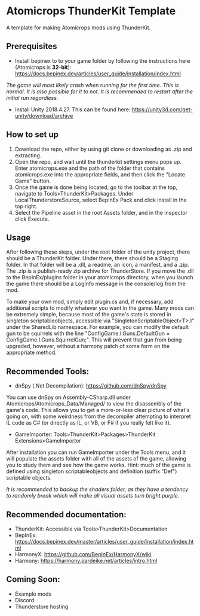 # Atomicrops ThunderKit Template
A template for making Atomicrops mods using ThunderKit.

## Prerequisites
* Install bepinex to to your game folder by following the instructions here (Atomicrops is **32-bit**): https://docs.bepinex.dev/articles/user_guide/installation/index.html

*The game will most likely crash when running for the first time. This is normal. It is also possible for it to not. It is recommended to restart after the initial run regardless.*

* Install Unity 2018.4.27. This can be found here: https://unity3d.com/get-unity/download/archive

## How to set up
1. Download the repo, either by using git clone or downloading as .zip and extracting.
2. Open the repo, and wait until the thunderkit settings menu pops up. Enter atomicrops.exe and the path of the folder that contains atomicrops.exe into the appropriate fields, and then click the "Locate Game" button.
3. Once the game is done being located, go to the toolbar at the top, navigate to Tools>ThunderKit>Packages. Under LocalThunderstoreSource, select BepInEx Pack and click install in the top right.
4. Select the Pipeline asset in the root Assets folder, and in the inspector click Execute. 

## Usage
After following these steps, under the root folder of the unity project, there should be a ThunderKit folder. Under there, there should be a Staging folder. In that folder will be a .dll, a readme, an icon, a manifest, and a .zip. The .zip is a publish-ready zip archive for ThunderStore. If you move the .dll to the BepInEx/plugins folder in your atomicrops directory, when you launch the game there should be a LogInfo message in the console/log from the mod. 

To make your own mod, simply edit plugin.cs and, if necessary, add additional scripts to modify whatever you want in the game. Many mods can be extremely simple, because most of the game's state is stored in singleton scriptableobjects, accessible via "SingletonScriptableObject<T\>.I" under the SharedLib namespace. For example, you can modify the default gun to be squirrels with the line "ConfigGame.I.Guns.DefaultGun = ConfigGame.I.Guns.SquirrelGun;". This will prevent that gun from being upgraded, however, without a harmony patch of some form on the appropriate method.
  
## Recommended Tools:
* dnSpy (.Net Decompilation): https://github.com/dnSpy/dnSpy

You can use dnSpy on Assembly-CSharp.dll under Atomicrops/Atomicrops_Data/Managed/ to view the disassembly of the game's code. This allows you to get a more-or-less clear picture of what's going on, with some weirdness from the decompiler attempting to interpret IL code as C# (or directly as IL, or VB, or F# if you really felt like it). 

* GameImporter: Tools>ThunderKit>Packages>ThunderKit Extensions>GameImporter

After installation you can run GameImporter under the Tools menu, and it will populate the assets folder with all of the assets of the game, allowing you to study them and see how the game works. Hint: much of the game is defined using singleton scriptableobjects and definition (suffix "Def") scriptable objects. 
  
*It is recommended to backup the shaders folder, as they have a tendency to randomly break which will make all visual assets turn bright purple.*
  
## Recommended documentation:
* ThunderKit: Accessible via Tools\>ThunderKit\>Documentation
* BepInEx: https://docs.bepinex.dev/master/articles/user_guide/installation/index.html
* HarmonyX: https://github.com/BepInEx/HarmonyX/wiki
* Harmony: https://harmony.pardeike.net/articles/intro.html

## Coming Soon:
* Example mods
* Discord
* Thunderstore hosting
